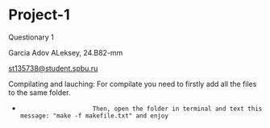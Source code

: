 # Project-1

Questionary 1

Garcia Adov ALeksey, 24.B82-mm

st135738@student.spbu.ru

Compilating and lauching: For compilate you need to firstly add all the files to the same folder. 
-                         Then, open the folder in terminal and text this message: "make -f makefile.txt" and enjoy 

